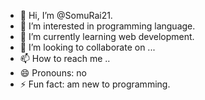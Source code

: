 - 👋 Hi, I’m @SomuRai21.
- 👀 I’m interested in programming language.
- 🌱 I’m currently learning web development.
- 💞️ I’m looking to collaborate on ...
- 📫 How to reach me ..
- 😄 Pronouns: no
- ⚡ Fun fact: am new to programming.

<!---
SomuRai21/SomuRai21 is a ✨ special ✨ repository because its `README.md` (this file) appears on your GitHub profile.
You can click the Preview link to take a look at your changes.
--->
